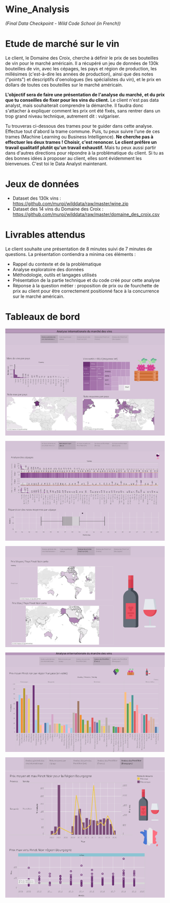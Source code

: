 # Wine_Analysis

*(Final Data Checkpoint - Wild Code School (in French))*

# Etude de marché sur le vin

Le client, le Domaine des Croix, cherche à définir le prix de ses bouteilles de vin pour le marché américain. Il a récupéré un jeu de données de 130k bouteilles de vin, avec les cépages, les pays et région de production, les millésimes (c'est-à-dire les années de production), ainsi que des notes ("points") et descriptifs d'oenologues (les spécialistes du vin), et le prix en dollars de toutes ces bouteilles sur le marché américain.

**L'objectif sera de faire une présentation de l'analyse du marché, et du prix que tu conseilles de fixer pour les vins du client.** Le client n'est pas data analyst, mais souhaiterait comprendre la démarche. Il faudra donc s'attacher à expliquer comment les prix ont été fixés, sans rentrer dans un trop grand niveau technique, autrement dit : vulgariser.

Tu trouveras ci-dessous des trames pour te guider dans cette analyse. Effectue tout d'abord la trame commune. Puis, tu peux suivre l'une de ces trames (Machine Learning ou Business Intelligence). **Ne cherche pas à effectuer les deux trames ! Choisir, c'est renoncer. Le client préfère un travail qualitatif plutôt qu'un travail exhaustif.**
Mais tu peux aussi partir dans d'autres directions pour répondre à la problématique du client. Si tu as des bonnes idées à proposer au client, elles sont évidemment les bienvenues. C'est toi le Data Analyst maintenant. 

# Jeux de données

- Dataset des 130k vins : https://github.com/murpi/wilddata/raw/master/wine.zip
- Dataset des 14 vins du Domaine des Croix : https://github.com/murpi/wilddata/raw/master/domaine_des_croix.csv

# Livrables attendus

Le client souhaite une présentation de 8 minutes suivi de 7 minutes de questions. 
La présentation contiendra a minima ces éléments :
- Rappel du contexte et de la problématique
- Analyse exploratoire des données
- Méthodologie, outils et langages utilisés
- Présentation de la partie technique et du code créé pour cette analyse
- Réponse à la question métier : proposition de prix ou de fourchette de prix au client pour être correctement positionné face à la concurrence sur le marché américain.

# Tableaux de bord

![Analyse internationale du marché des vins](https://github.com/Laetitia-Deken/Wine_Analysis/blob/cc24750ad982bafa880e2924747dcbd1d0c6d856/Wine%20Analysis_Page_1.png "Analyse internationale du marché des vins")

![Analyse par cépage](https://github.com/Laetitia-Deken/Wine_Analysis/blob/cc24750ad982bafa880e2924747dcbd1d0c6d856/Wine%20Analysis_Page_2.png "Analyse par cépage")

![Analyse des prix des Pinot Noir](https://github.com/Laetitia-Deken/Wine_Analysis/blob/cc24750ad982bafa880e2924747dcbd1d0c6d856/Wine%20Analysis_Page_3.png "Analyse des prix des Pinot Noir")

![Analyse des Pinot Noir](https://github.com/Laetitia-Deken/Wine_Analysis/blob/cc24750ad982bafa880e2924747dcbd1d0c6d856/Wine%20Analysis_Page_4.png "Analyse des Pinot Noir")

![Analyse des Pinot Noir](https://github.com/Laetitia-Deken/Wine_Analysis/blob/cc24750ad982bafa880e2924747dcbd1d0c6d856/Wine%20Analysis_Page_5.png "Analyse des Pinot Noir")


